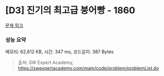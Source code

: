 # [D3] 진기의 최고급 붕어빵 - 1860 

[문제 링크](https://swexpertacademy.com/main/code/problem/problemDetail.do?contestProbId=AV5LsaaqDzYDFAXc) 

### 성능 요약

메모리: 62,612 KB, 시간: 347 ms, 코드길이: 387 Bytes



> 출처: SW Expert Academy, https://swexpertacademy.com/main/code/problem/problemList.do